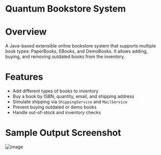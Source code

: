 # Quantum Bookstore System
# Overview
A Java-based extensible online bookstore system that supports multiple book types: PaperBooks, EBooks, and DemoBooks.
It allows adding, buying, and removing outdated books from the inventory.

# Features
- Add different types of books to inventory
- Buy a book by ISBN, quantity, email, and shipping address
- Simulate shipping via `ShippingService` and `MailService`
- Prevent buying outdated or demo books
- Handle out-of-stock and inventory checks

# Sample Output Screenshot
![image](https://github.com/user-attachments/assets/aa3dceaa-e6c4-440c-a63a-eadd004735a5)
